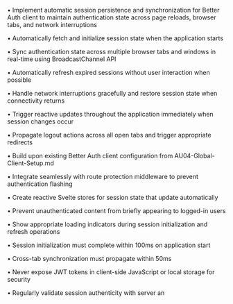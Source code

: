 • Implement automatic session persistence and synchronization for Better Auth client to maintain authentication state across page reloads, browser tabs, and network interruptions

• Automatically fetch and initialize session state when the application starts

• Sync authentication state across multiple browser tabs and windows in real-time using BroadcastChannel API

• Automatically refresh expired sessions without user interaction when possible

• Handle network interruptions gracefully and restore session state when connectivity returns

• Trigger reactive updates throughout the application immediately when session changes occur

• Propagate logout actions across all open tabs and trigger appropriate redirects

• Build upon existing Better Auth client configuration from AU04-Global-Client-Setup.md

• Integrate seamlessly with route protection middleware to prevent authentication flashing

• Create reactive Svelte stores for session state that update automatically

• Prevent unauthenticated content from briefly appearing to logged-in users

• Show appropriate loading indicators during session initialization and refresh operations

• Session initialization must complete within 100ms on application start

• Cross-tab synchronization must propagate within 50ms

• Never expose JWT tokens in client-side JavaScript or local storage for security

• Regularly validate session authenticity with server an
